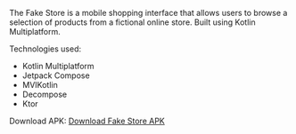 The Fake Store is a mobile shopping interface that allows users to browse a selection of products from a fictional online store. Built using Kotlin Multiplatform. 

Technologies used: 
- Kotlin Multiplatform 
- Jetpack Compose
- MVIKotlin
- Decompose
- Ktor

Download APK:
[Download Fake Store APK](https://github.com/devmarsian/FakeStore/composeApp/release/FakeAppRelease.apk)

